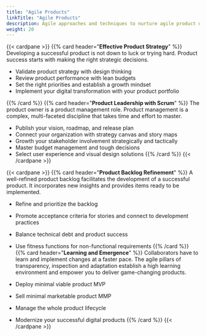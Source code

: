 ```yaml
---
title: "Agile Products"
linkTitle: "Agile Products"
description: Agile approaches and techniques to nurture agile product development in your organization
weight: 20
---
```


{{< cardpane >}}
{{% card header="**Effective Product Strategy**" %}}
Developing a successful product is not down to luck or trying hard.
Product success starts with making the right strategic decisions.

- Validate product strategy with design thinking
- Review product performance with lean budgets
- Set the right priorities and establish a growth mindset
- Implement your digital transformation with your product portfolio

{{% /card %}}
{{% card header="**Product Leadership with Scrum**" %}}
The product owner is a product management role.
Product management is a complex, multi-faceted discipline that takes time and effort to master.

- Publish your vision, roadmap, and release plan
- Connect your organization with strategy canvas and story maps
- Growth your stakeholder involvement strategically and tactically
- Master budget management and tough decisions
- Select user experience and visual design solutions
  {{% /card %}}
  {{< /cardpane >}}

{{< cardpane >}}
{{% card header="**Product Backlog Refinement**" %}}
A well-refined product backlog facilitates the development of a successful product.
It incorporates new insights and provides items ready to be implemented.

- Refine and prioritize the backlog
- Promote acceptance criteria for stories and connect to development practices
- Balance technical debt and product success
- Use fitness functions for non-functional requirements
  {{% /card %}}
  {{% card header="**Learning and Emergence**" %}}
  Collaborators have to learn and implement changes at a faster pace.
  The agile pillars of transparency, inspection and adaptation establish a high learning environment and empower you to deliver game-changing products.

- Deploy minimal viable product MVP
- Sell minimal marketable product MMP
- Manage the whole product lifecycle
- Modernize your successful digital products
  {{% /card %}}
  {{< /cardpane >}}
